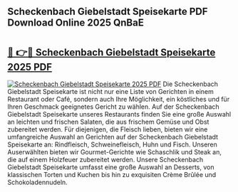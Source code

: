 ## Scheckenbach Giebelstadt Speisekarte PDF Download Online 2025 QnBaE

# <h2><a href="http://gca2pjf.nevu.top/?p=Scheckenbach+Giebelstadt+Speisekarte">🔗 👉🔴 Scheckenbach Giebelstadt Speisekarte 2025 PDF</a></h2>

[![Scheckenbach Giebelstadt Speisekarte 2025 PDF](https://i.imgur.com/dBaPXMq.png)](http://gca2pjf.nevu.top/?p=Scheckenbach+Giebelstadt+Speisekarte)
Die Scheckenbach Giebelstadt Speisekarte ist nicht nur eine Liste von Gerichten in einem Restaurant oder Café, sondern auch Ihre Möglichkeit, ein köstliches und für Ihren Geschmack geeignetes Gericht zu wählen. Auf der Scheckenbach Giebelstadt Speisekarte unseres Restaurants finden Sie eine große Auswahl an leichten und frischen Salaten, die aus frischem Gemüse und Obst zubereitet werden. Für diejenigen, die Fleisch lieben, bieten wir eine umfangreiche Auswahl an Gerichten auf der Scheckenbach Giebelstadt Speisekarte an: Rindfleisch, Schweinefleisch, Huhn und Fisch. Unseren Auserwählten bieten wir Gourmet-Gerichte wie Schaschlik und Steak an, die auf einem Holzfeuer zubereitet werden. Unsere Scheckenbach Giebelstadt Speisekarte umfasst eine große Auswahl an Desserts, von klassischen Torten und Kuchen bis hin zu exquisiten Crème Brûlée und Schokoladennudeln.
